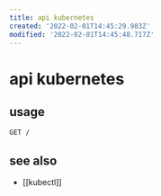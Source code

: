 ```yaml
---
title: api kubernetes
created: '2022-02-01T14:45:29.983Z'
modified: '2022-02-01T14:45:48.717Z'
---
```


# api kubernetes

## usage

```sh
GET /
```

## see also

- [[kubectl]]
